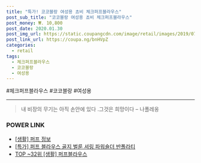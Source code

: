```yaml
--- 
title: "특가! 코코블랑 여성용 쵸비 체크퍼프블라우스" 
post_sub_title: "코코블랑 여성용 쵸비 체크퍼프블라우스" 
post_money: ₩. 10,800 
post_date: 2020.01.30 
post_img_url: https://static.coupangcdn.com/image/retail/images/2019/07/29/15/1/1e6553dc-2ec4-44ca-9275-b38b82e3b103.jpg 
post_link_url: https://coupa.ng/bnHVpZ 
categories: 
  - retail 
tags: 
  - 체크퍼프블라우스 
  - 코코블랑 
  - 여성용 
--- 
```

  #체크퍼프블라우스 #코코블랑 #여성용 
<hr> 

> 내 비장의 무기는 아직 손안에 있다 .그것은 희망이다 – 나폴레옹 


### POWER LINK

* <a href="https://blog.naver.com/sakai111/221766114178" target="_blank"> [생활] 퍼프 정보 </a>
* <a href="https://blog.naver.com/sakai111/221790822224" target="_blank">[특가] 퍼프 블라우스 골지 벌룬 셔링 파워숄더 반폴라티</a>
* <a href="https://blog.naver.com/an0733/221789862976" target="_blank"> TOP ~32위 [생활] 퍼프블라우스</a>
